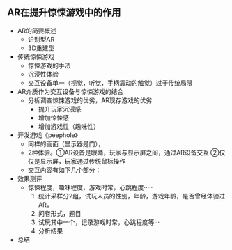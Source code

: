 ## AR在提升惊悚游戏中的作用

- AR的简要概述
  - 识别型AR
  - 3D重建型
- 传统惊悚游戏
  - 惊悚游戏的手法
  - 沉浸性体验
  - 交互设备单一（视觉，听觉，手柄震动的触觉）过于传统局限
- AR介质作为交互设备与惊悚游戏的结合
  - 分析调查惊悚游戏的优劣，AR现存游戏的优劣
    - 提升玩家沉浸感
    - 增加惊悚感
    - 增加游戏性（趣味性）
- 开发游戏《peephole》
  - 同样的画面（显示器是门），
  - 2种体验。①AR设备是眼睛，玩家与显示屏之间，通过AR设备交互   ②仅仅是显示屏，玩家通过传统鼠标操作
  - 交互内容有如下几个部分：
- 效果测评
  - 惊悚程度，趣味程度，游戏时常，心跳程度·····
    1. 统计采样分2组，试玩人员的性别，年龄，游戏年龄，是否曾经体验过AR，
    2. 问卷形式，题目
    3. 试玩其中一个，记录游戏时常，心跳程度等···
    4. 分析结果
- 总结



